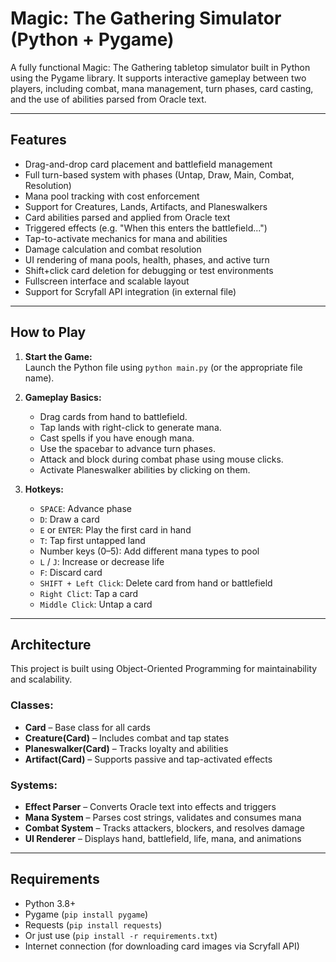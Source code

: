 # Magic: The Gathering Simulator (Python + Pygame)

A fully functional Magic: The Gathering tabletop simulator built in Python using the Pygame library. It supports interactive gameplay between two players, including combat, mana management, turn phases, card casting, and the use of abilities parsed from Oracle text.

---

## Features

- Drag-and-drop card placement and battlefield management  
- Full turn-based system with phases (Untap, Draw, Main, Combat, Resolution)  
- Mana pool tracking with cost enforcement  
- Support for Creatures, Lands, Artifacts, and Planeswalkers  
- Card abilities parsed and applied from Oracle text  
- Triggered effects (e.g. "When this enters the battlefield...")  
- Tap-to-activate mechanics for mana and abilities  
- Damage calculation and combat resolution  
- UI rendering of mana pools, health, phases, and active turn  
- Shift+click card deletion for debugging or test environments  
- Fullscreen interface and scalable layout  
- Support for Scryfall API integration (in external file)

---

## How to Play

1. **Start the Game:**  
   Launch the Python file using `python main.py` (or the appropriate file name).

2. **Gameplay Basics:**  
   - Drag cards from hand to battlefield.  
   - Tap lands with right-click to generate mana.  
   - Cast spells if you have enough mana.  
   - Use the spacebar to advance turn phases.  
   - Attack and block during combat phase using mouse clicks.  
   - Activate Planeswalker abilities by clicking on them.

3. **Hotkeys:**  
   - `SPACE`: Advance phase  
   - `D`: Draw a card  
   - `E` or `ENTER`: Play the first card in hand  
   - `T`: Tap first untapped land  
   - Number keys (0–5): Add different mana types to pool  
   - `L` / `J`: Increase or decrease life  
   - `F`: Discard card  
   - `SHIFT + Left Click`: Delete card from hand or battlefield
   - `Right Clict`: Tap a card
   - `Middle Click`: Untap a card

---

## Architecture

This project is built using Object-Oriented Programming for maintainability and scalability.

### Classes:
- **Card** – Base class for all cards  
- **Creature(Card)** – Includes combat and tap states  
- **Planeswalker(Card)** – Tracks loyalty and abilities  
- **Artifact(Card)** – Supports passive and tap-activated effects  

### Systems:
- **Effect Parser** – Converts Oracle text into effects and triggers
- **Mana System** – Parses cost strings, validates and consumes mana  
- **Combat System** – Tracks attackers, blockers, and resolves damage  
- **UI Renderer** – Displays hand, battlefield, life, mana, and animations

---

## Requirements

- Python 3.8+
- Pygame (`pip install pygame`)
- Requests (`pip install requests`)
- Or just use (`pip install -r requirements.txt`)
- Internet connection (for downloading card images via Scryfall API)
